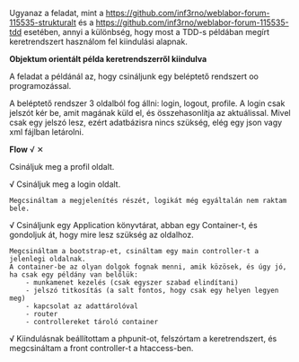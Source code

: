 Ugyanaz a feladat, mint a https://github.com/inf3rno/weblabor-forum-115535-strukturalt és a https://github.com/inf3rno/weblabor-forum-115535-tdd esetében, annyi a különbség, hogy most a TDD-s példában megírt keretrendszert használom fel kiindulási alapnak.

**Objektum orientált példa keretrendszerről kiindulva**

A feladat a példánál az, hogy csináljunk egy beléptető rendszert oo programozással.

A beléptető rendszer 3 oldalból fog állni: login, logout, profile.
A login csak jelszót kér be, amit magának küld el, és összehasonlítja az aktuálissal. Mivel csak egy jelszó lesz, ezért adatbázisra nincs szükség, elég egy json vagy xml fájlban letárolni.



**Flow** &#8730; &#10005;

Csináljuk meg a profil oldalt.

&#8730; Csináljuk meg a login oldalt.

    Megcsináltam a megjelenítés részét, logikát még egyáltalán nem raktam bele.

&#8730; Csináljunk egy Application könyvtárat, abban egy Container-t, és gondoljuk át, hogy mire lesz szükség az oldalhoz.

    Megcsináltam a bootstrap-et, csináltam egy main controller-t a jelenlegi oldalnak.
    A container-be az olyan dolgok fognak menni, amik közösek, és úgy jó, ha csak egy példány van belőlük:
        - munkamenet kezelés (csak egyszer szabad elindítani)
        - jelszó titkosítás (a salt fontos, hogy csak egy helyen legyen meg)
        - kapcsolat az adattárolóval
        - router
        - controllereket tároló container

&#8730; Kiindulásnak beállítottam a phpunit-ot, felszórtam a keretrendszert, és megcsináltam a front controller-t a htaccess-ben.